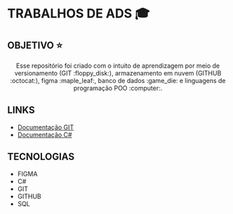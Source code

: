 # **TRABALHOS DE ADS :mortar_board:**

## **OBJETIVO :star:**

  <p align="center">Esse repositório foi criado com o intuito de aprendizagem por meio de versionamento (GIT :floppy_disk:), armazenamento em nuvem (GITHUB :octocat:), figma :maple_leaf:, banco de dados :game_die: e linguagens de programação POO :computer:. </p>

## **LINKS**

* [Documentação GIT](https://git-scm.com/doc)
* [Documentação C#](https://learn.microsoft.com/en-us/dotnet/csharp/)

## **TECNOLOGIAS**

- FIGMA
- C#
- GIT
- GITHUB
- SQL
  

